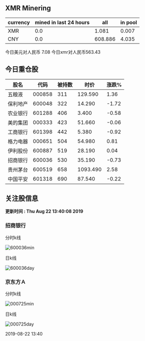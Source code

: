## XMR Minering

|currency|mined in last 24 hours|all|in pool|
|---|---|---|---|
|XMR|0.0|1.081|0.007|
|CNY|0.0|608.886|4.035|

今日美元对人民币 7.08	今日xmr对人民币563.43


## 今日重仓股 

|股名|代码|被持数|时价|涨跌%|
|---|---|---|---|---|
|五粮液|000858|311|129.590|1.36|
|保利地产|600048|322|14.290|-1.72|
|农业银行|601288|406|3.400|-0.58|
|美的集团|000333|423|51.660|-0.06|
|工商银行|601398|442|5.380|-0.92|
|格力电器|000651|504|54.980|0.81|
|伊利股份|600887|519|28.190|0.04|
|招商银行|600036|530|35.190|-0.73|
|贵州茅台|600519|658|1093.490|2.58|
|中国平安|601318|690|87.540|-0.22|

## 关注股信息
**更新时间 : Thu Aug 22 13:40:08 2019**
### 招商银行 
分时k线

![600036min](http://image.sinajs.cn/newchart/min/n/sh600036.gif)

日k线

![600036day](http://image.sinajs.cn/newchart/daily/n/sh600036.gif)

### 京东方Ａ 
分时k线

![000725min](http://image.sinajs.cn/newchart/min/n/sz000725.gif)

日k线

![000725day](http://image.sinajs.cn/newchart/daily/n/sz000725.gif)

2019-08-22 13:40
